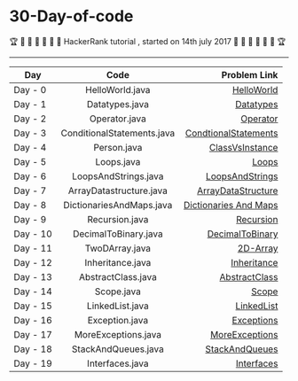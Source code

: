 # 30-Day-of-code
:trophy: :dart: :dart: :dart: :dart: :dart: :dart:
HackerRank tutorial , started on 14th july 2017
:dart: :dart: :dart: :dart: :dart: :dart: :trophy:

----------------------------------------------------

| Day        | Code           | Problem Link |
| ------------- |:-------------:| -----:|
| Day - 0      | HelloWorld.java | [ HelloWorld ](https://www.hackerrank.com/challenges/30-hello-world/problem) |
| Day - 1     | Datatypes.java      | [Datatypes](https://www.hackerrank.com/challenges/30-data-types/problem)   |
| Day - 2  |Operator.java |[Operator](https://www.hackerrank.com/challenges/30-operators/problem)|
| Day - 3 | ConditionalStatements.java| [CondtionalStatements](https://www.hackerrank.com/challenges/30-conditional-statements/problem)|
| Day - 4 | Person.java| [ClassVsInstance](https://www.hackerrank.com/challenges/30-class-vs-instance/problem)|
| Day - 5 | Loops.java | [Loops](https://www.hackerrank.com/challenges/30-loops/problem)|
| Day - 6 | LoopsAndStrings.java| [LoopsAndStrings](https://www.hackerrank.com/challenges/30-review-loop/problem)|
| Day - 7 | ArrayDatastructure.java | [ArrayDataStructure](https://www.hackerrank.com/challenges/30-arrays/problem)|
| Day - 8 | DictionariesAndMaps.java | [Dictionaries And Maps](https://www.hackerrank.com/challenges/30-dictionaries-and-maps/problem)|
| Day - 9 | Recursion.java | [Recursion](https://www.hackerrank.com/challenges/30-recursion/problem)|
| Day - 10 | DecimalToBinary.java | [DecimalToBinary](https://www.hackerrank.com/challenges/30-binary-numbers/problem)|
| Day - 11 | TwoDArray.java | [2D-Array](https://www.hackerrank.com/challenges/30-2d-arrays/problem)|
| Day - 12 | Inheritance.java | [Inheritance](https://www.hackerrank.com/challenges/30-inheritance/problem)|
| Day - 13 | AbstractClass.java | [AbstractClass](https://www.hackerrank.com/challenges/30-abstract-classes/problem)|
| Day - 14 | Scope.java | [Scope](https://www.hackerrank.com/challenges/30-scope/problem)|
| Day - 15 | LinkedList.java | [LinkedList](https://www.hackerrank.com/challenges/30-linked-list/problem)|
| Day - 16 | Exception.java | [Exceptions](https://www.hackerrank.com/challenges/30-exceptions-string-to-integer/problem)|
| Day - 17 | MoreExceptions.java | [MoreExceptions](https://www.hackerrank.com/challenges/30-more-exceptions/problem)|
| Day - 18 | StackAndQueues.java | [StackAndQueues](https://www.hackerrank.com/challenges/30-queues-stacks/problem)|
| Day - 19 | Interfaces.java | [Interfaces](https://www.hackerrank.com/challenges/30-interfaces/problem)|